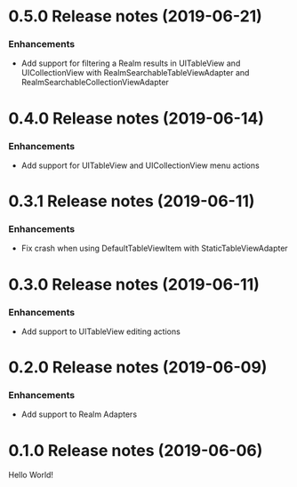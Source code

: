 0.5.0 Release notes (2019-06-21)
=============================================================
### Enhancements
* Add support for filtering a Realm results in UITableView and UICollectionView with RealmSearchableTableViewAdapter and RealmSearchableCollectionViewAdapter

0.4.0 Release notes (2019-06-14)
=============================================================
### Enhancements
* Add support for UITableView and UICollectionView menu actions

0.3.1 Release notes (2019-06-11)
=============================================================
### Enhancements
* Fix crash when using DefaultTableViewItem with StaticTableViewAdapter

0.3.0 Release notes (2019-06-11)
=============================================================
### Enhancements
* Add support to UITableView editing actions

0.2.0 Release notes (2019-06-09)
=============================================================
### Enhancements
* Add support to Realm Adapters

0.1.0 Release notes (2019-06-06)
=============================================================
Hello World!
